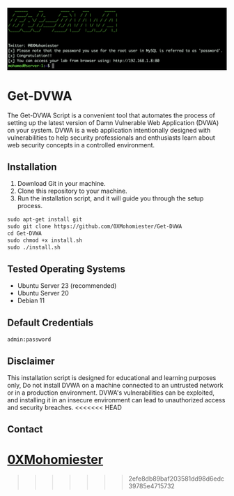![img](imgs/Screen%20Shot%202023-08-30%20at%2012.22.46%20AM.png)

# Get-DVWA

The Get-DVWA Script is a convenient tool that automates the process of setting up the latest version of Damn Vulnerable Web Application (DVWA) on your system. DVWA is a web application intentionally designed with vulnerabilities to help security professionals and enthusiasts learn about web security concepts in a controlled environment.

## Installation

1. Download Git in your machine.
2. Clone this repository to your machine.
3. Run the installation script, and it will guide you through the setup process.

```
sudo apt-get install git
sudo git clone https://github.com/0XMohomiester/Get-DVWA
cd Get-DVWA
sudo chmod +x install.sh
sudo ./install.sh
```

## Tested Operating Systems
+ Ubuntu Server 23 (recommended)
+ Ubuntu Server 20
+ Debian 11

## Default Credentials
```
admin:password
```

## Disclaimer
This installation script is designed for educational and learning purposes only, Do not install DVWA on a machine connected to an untrusted network or in a production environment. DVWA's vulnerabilities can be exploited, and installing it in an insecure environment can lead to unauthorized access and security breaches.
<<<<<<< HEAD

## Contact 
[0XMohomiester](https://www.linkedin.com/in/0xmohomiester/)
=======
>>>>>>> 2efe8db89baf203581dd98d6edc39785e4715732
